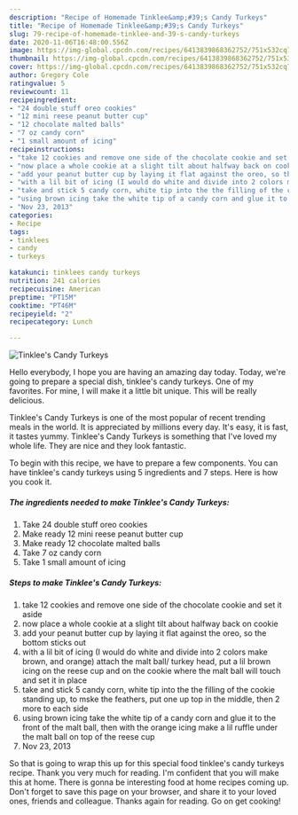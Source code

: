 ```yaml
---
description: "Recipe of Homemade Tinklee&amp;#39;s Candy Turkeys"
title: "Recipe of Homemade Tinklee&amp;#39;s Candy Turkeys"
slug: 79-recipe-of-homemade-tinklee-and-39-s-candy-turkeys
date: 2020-11-06T16:48:00.556Z
image: https://img-global.cpcdn.com/recipes/6413839868362752/751x532cq70/tinklees-candy-turkeys-recipe-main-photo.jpg
thumbnail: https://img-global.cpcdn.com/recipes/6413839868362752/751x532cq70/tinklees-candy-turkeys-recipe-main-photo.jpg
cover: https://img-global.cpcdn.com/recipes/6413839868362752/751x532cq70/tinklees-candy-turkeys-recipe-main-photo.jpg
author: Gregory Cole
ratingvalue: 5
reviewcount: 11
recipeingredient:
- "24 double stuff oreo cookies"
- "12 mini reese peanut butter cup"
- "12 chocolate malted balls"
- "7 oz candy corn"
- "1 small amount of icing"
recipeinstructions:
- "take 12 cookies and remove one side of the chocolate cookie and set it aside"
- "now place a whole cookie at a slight tilt about halfway back on cookie"
- "add your peanut butter cup by laying it flat against the oreo, so the bottom sticks out"
- "with a lil bit of icing (I would do white and divide into 2 colors make brown, and orange) attach the malt ball/ turkey head, put a lil brown icing on the reese cup and on the cookie where the malt ball will touch and set it in place"
- "take and stick 5 candy corn, white tip into the the filling of the cookie standing up, to mske the feathers, put one up top in the middle,  then 2 more to each side"
- "using brown icing take the white tip of a candy corn and glue it to the front of the malt ball, then with the orange icing make a lil ruffle under the malt ball on top of the reese cup"
- "Nov 23, 2013"
categories:
- Recipe
tags:
- tinklees
- candy
- turkeys

katakunci: tinklees candy turkeys 
nutrition: 241 calories
recipecuisine: American
preptime: "PT15M"
cooktime: "PT46M"
recipeyield: "2"
recipecategory: Lunch

---
```



![Tinklee&#39;s Candy Turkeys](https://img-global.cpcdn.com/recipes/6413839868362752/751x532cq70/tinklees-candy-turkeys-recipe-main-photo.jpg)

Hello everybody, I hope you are having an amazing day today. Today, we're going to prepare a special dish, tinklee&#39;s candy turkeys. One of my favorites. For mine, I will make it a little bit unique. This will be really delicious.



Tinklee&#39;s Candy Turkeys is one of the most popular of recent trending meals in the world. It is appreciated by millions every day. It's easy, it is fast, it tastes yummy. Tinklee&#39;s Candy Turkeys is something that I've loved my whole life. They are nice and they look fantastic.


To begin with this recipe, we have to prepare a few components. You can have tinklee&#39;s candy turkeys using 5 ingredients and 7 steps. Here is how you cook it.

<!--inarticleads1-->

##### The ingredients needed to make Tinklee&#39;s Candy Turkeys:

1. Take 24 double stuff oreo cookies
1. Make ready 12 mini reese peanut butter cup
1. Make ready 12 chocolate malted balls
1. Take 7 oz candy corn
1. Take 1 small amount of icing




<!--inarticleads2-->

##### Steps to make Tinklee&#39;s Candy Turkeys:

1. take 12 cookies and remove one side of the chocolate cookie and set it aside
1. now place a whole cookie at a slight tilt about halfway back on cookie
1. add your peanut butter cup by laying it flat against the oreo, so the bottom sticks out
1. with a lil bit of icing (I would do white and divide into 2 colors make brown, and orange) attach the malt ball/ turkey head, put a lil brown icing on the reese cup and on the cookie where the malt ball will touch and set it in place
1. take and stick 5 candy corn, white tip into the the filling of the cookie standing up, to mske the feathers, put one up top in the middle,  then 2 more to each side
1. using brown icing take the white tip of a candy corn and glue it to the front of the malt ball, then with the orange icing make a lil ruffle under the malt ball on top of the reese cup
1. Nov 23, 2013




So that is going to wrap this up for this special food tinklee&#39;s candy turkeys recipe. Thank you very much for reading. I'm confident that you will make this at home. There is gonna be interesting food at home recipes coming up. Don't forget to save this page on your browser, and share it to your loved ones, friends and colleague. Thanks again for reading. Go on get cooking!
